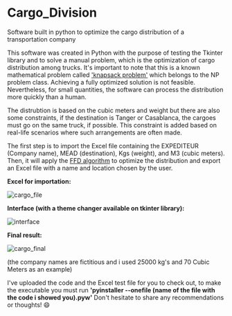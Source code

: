 # Cargo_Division
Software built in python to optimize the cargo distribution of a transportation company

This software was created in Python with the purpose of testing the Tkinter library and to solve a manual problem, which is the optimization of cargo distribution among trucks. It's important to note that this is a known mathematical problem called ['knapsack problem'](https://en.wikipedia.org/wiki/Knapsack_problem) which belongs to the NP problem class. Achieving a fully optimized solution is not feasible. Nevertheless, for small quantities, the software can process the distribution more quickly than a human.

The distrubtion is based on the cubic meters and weight but there are also some constraints, if the destination is Tanger or Casablanca, the cargoes must go on the same truck, if possible. This constraint is added based on real-life scenarios where such arrangements are often made.

The first step is to import the Excel file containing the EXPEDITEUR (Company name), MEAD (destination), Kgs (weight), and M3 (cubic meters).
Then, it will apply the [FFD algorithm](https://en.wikipedia.org/wiki/First-fit-decreasing_bin_packing) to optimize the distribution and export an Excel file with a name and location chosen by the user.

__Excel for importation:__

![cargo_file](https://github.com/RicardoFamiliar/Cargo_Division/assets/117604174/758f24b1-f814-4e58-a6e7-e2defe173b48)

__Interface (with a theme changer available on tkinter library):__

![interface](https://github.com/RicardoFamiliar/Cargo_Division/assets/117604174/5d620df7-f5b7-49c9-9335-dd5aaaa78acf)

__Final result:__

![cargo_final](https://github.com/RicardoFamiliar/Cargo_Division/assets/117604174/52b7ec6f-d8d9-43e0-8489-ceba6223aa91)

(the company names are fictitious and i used 25000 kg's and 70 Cubic Meters as an example)

I've uploaded the code and the Excel test file for you to check out, to make the executable you must run __'pyinstaller --onefile (name of the file with the code i showed you).pyw'__ 
Don't hesitate to share any recommendations or thoughts! 😄
